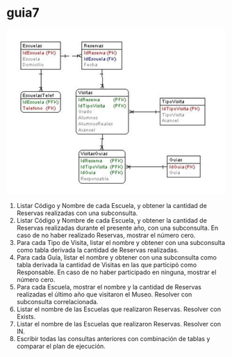 # guia7

![guia7](guia7.png)

1. Listar Código y Nombre de cada Escuela, y obtener la cantidad de Reservas realizadas con una subconsulta.
2. Listar Código y Nombre de cada Escuela, y obtener la cantidad de Reservas realizadas durante el presente año, con una subconsulta. En caso de no haber realizado Reservas, mostrar el número cero.
3. Para cada Tipo de Visita, listar el nombre y obtener con una subconsulta como tabla derivada la
cantidad de Reservas realizadas.
4. Para cada Guía, listar el nombre y obtener con una subconsulta como tabla derivada la cantidad de Visitas en las que participó como Responsable. En caso de no haber participado en ninguna, mostrar el número cero.
5. Para cada Escuela, mostrar el nombre y la cantidad de Reservas realizadas el último año que visitaron el Museo. Resolver con subconsulta correlacionada.
6. Listar el nombre de las Escuelas que realizaron Reservas. Resolver con Exists.
7. Listar el nombre de las Escuelas que realizaron Reservas. Resolver con IN.
8. Escribir todas las consultas anteriores con combinación de tablas y comparar el plan de ejecución.